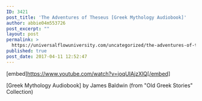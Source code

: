 ```yaml
---
ID: 3421
post_title: 'The Adventures of Theseus [Greek Mythology Audiobook]'
author: abbie04m553726
post_excerpt: ""
layout: post
permalink: >
  https://universalflowuniversity.com/uncategorized/the-adventures-of-theseus-greek-mythology-audiobook/
published: true
post_date: 2017-04-11 12:52:47
---
```

[embed]https://www.youtube.com/watch?v=joqUIAjzXlQ[/embed]<br>
<p>[Greek Mythology Audiobook] by James Baldwin (from "Old Greek Stories" Collection)</p>